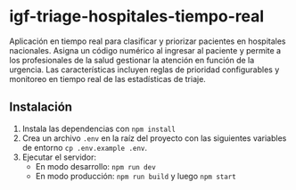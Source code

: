 # igf-triage-hospitales-tiempo-real

Aplicación en tiempo real para clasificar y priorizar pacientes en hospitales nacionales. Asigna un código numérico al ingresar al paciente y permite a los profesionales de la salud gestionar la atención en función de la urgencia. Las características incluyen reglas de prioridad configurables y monitoreo en tiempo real de las estadísticas de triaje.

## Instalación

1. Instala las dependencias con `npm install`
2. Crea un archivo `.env` en la raíz del proyecto con las siguientes variables de entorno `cp .env.example .env`.
3. Ejecutar el servidor:
	- En modo desarrollo: `npm run dev`
	- En modo producción: `npm run build` y luego `npm start`							
